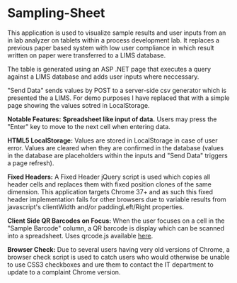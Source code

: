 # Sampling-Sheet

This application is used to visualize sample results and user inputs from an in lab analyzer on tablets within a process development lab. It replaces a previous paper based system with low user compliance in which result written on paper were transferred to a LIMS database.

The table is generated using an ASP .NET page that executes a query against a LIMS database and adds user inputs where neccessary.

"Send Data" sends values by POST to a server-side csv generator which is presented the a LIMS. For demo purposes I have replaced that with a simple page showing the values sotred in LocalStorage. 

**Notable Features:**
**Spreadsheet like input of data.**
	Users may press the "Enter" key to move to the next cell when entering data.

**HTML5 LocalStorage:**
	Values are stored in LocalStorage in case of user error. Values are cleared when they are confirmed in the database (values in the database are placeholders within the inputs and "Send Data" triggers a page refresh).

**Fixed Headers:**
	A Fixed Header jQuery script is used which copies all header cells and replaces them with fixed position clones of the same dimension. This application targets Chrome 37+ and as such this fixed header implementation fails for other browsers due to variable results from javascript's clientWidth and/or paddingLeft/Right properties.

**Client Side QR Barcodes on Focus:**
	When the user focuses on a cell in the "Sample Barcode" column, a QR barcode is display which can be scanned into a spreadsheet. Uses qrcode.js available [here](https://davidshimjs.github.io/qrcodejs/).

**Browser Check:**
	Due to several users having very old versions of Chrome, a browser check script is used to catch users who would otherwise be unable to use CSS3 checkboxes and ure them to contact the IT department to update to a complaint Chrome version.
